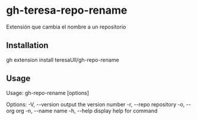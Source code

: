 # gh-teresa-repo-rename
Extensión que cambia el nombre a un repositorio 
 
## Installation

gh extension install teresaUll/gh-repo-rename

## Usage 

Usage: gh-repo-rename [options]

Options:
  -V, --version      output the version number
  -r, --repo <repo>  repository
  -o, --org <org>    org
  -n, --name <name>  name
  -h, --help         display help for command


